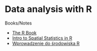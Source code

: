 Data analysis with R 
=====================


Books/Notes
* [The R Book](http://www.amazon.com/The-Book-Michael-J-Crawley/dp/0470510242)
* [Intro to Spatial Statistics in R](http://scc.stat.ucla.edu/page_attachments/0000/0094/spatial_R_1_09S.pdf)
* [Wprowadzenie do środowiska R](http://cran.r-project.org/doc/contrib/Komsta-Wprowadzenie.pdf)